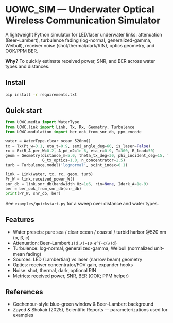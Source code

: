 # UOWC_SIM — Underwater Optical Wireless Communication Simulator

A lightweight Python simulator for LED/laser underwater links:
attenuation (Beer–Lambert), turbulence fading (log-normal, generalized-gamma, Weibull),
receiver noise (shot/thermal/dark/RIN), optics geometry, and OOK/PPM BER.

**Why?** To quickly estimate received power, SNR, and BER across water types and distances.

## Install
```bash
pip install -r requirements.txt
```

## Quick start
```python
from UOWC.media import WaterType
from UOWC.link import Link, Tx, Rx, Geometry, Turbulence
from UOWC.modulation import ber_ook_from_snr_db, ppm_encode

water = WaterType.clear_ocean_520nm()
tx = Tx(Pt_w=0.1, eta_t=0.9, semi_angle_deg=60, is_laser=False)
rx = Rx(R_A_per_W=0.2, A_pd_m2=1e-6, eta_r=0.9, T=300, R_load=50)
geom = Geometry(distance_m=5.0, theta_tx_deg=30, phi_incident_deg=15, fov_deg=30,
                G_tx_optics=1.0, n_concentrator=1.5)
turb = Turbulence.model('lognormal', scint_index=0.1)

link = Link(water, tx, rx, geom, turb)
Pr_W = link.received_power_W()
snr_db = link.snr_db(bandwidth_Hz=1e6, rin=None, Idark_A=1e-9)
ber = ber_ook_from_snr_db(snr_db)
print(Pr_W, snr_db, ber)
```

See `examples/quickstart.py` for a sweep over distance and water types.

## Features
- Water presets: pure sea / clear ocean / coastal / turbid harbor @520 nm (α, β, c)
- Attenuation: Beer–Lambert `I(d,λ)=I0·e^{-c(λ)d}`
- Turbulence: log-normal, generalized-gamma, Weibull (normalized unit-mean fading)
- Sources: LED (Lambertian) vs laser (narrow beam) geometry
- Optics: receiver concentrator/FOV gain, expander hooks
- Noise: shot, thermal, dark, optional RIN
- Metrics: received power, SNR, BER (OOK; PPM helper)

## References
- Cochenour-style blue–green window & Beer–Lambert background
- Zayed & Shokair (2025), Scientific Reports — parameterizations used for examples
